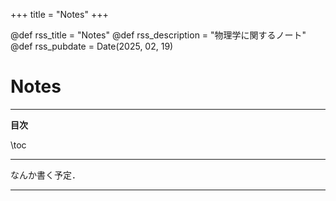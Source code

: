 +++
title = "Notes"
+++

@def rss_title = "Notes"
@def rss_description = "物理学に関するノート"
@def rss_pubdate = Date(2025, 02, 19)

# Notes

---

**目次**

\toc

---

なんか書く予定．













<!--
\rem{
    埋め込まれたPDFが正しく表示されない場合があります．
}

## 群論

* Note of Group Theory: [PDF](/Notes/GTnote.pdf)

~~~
<iframe src="/Notes/GTnote.pdf" width="100%" height="600px"></iframe>
~~~
-->

---